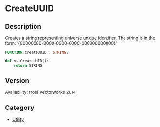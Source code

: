 # CreateUUID

## Description
Creates a string representing universe unique identifier. The string is in the form: '{00000000-0000-0000-0000-000000000000}'

```pascal
FUNCTION CreateUUID : STRING;
```

```python
def vs.CreateUUID():
    return STRING
```

## Version
Availability: from Vectorworks 2014

## Category
* [Utility](../Categories/Utility.md)
